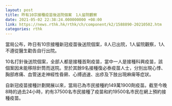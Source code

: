 ```yaml
---
layout: post
title: 昨有10宗接種疫苗後送院個案　1人留院觀察
date: 2021-05-02 22:38:24.000000000 +08:00
link: https://news.rthk.hk/rthk/ch/component/k2/1588890-20210502.htm
categories: rthk
---
```


當局公布，昨日有10宗接種新冠疫苗後送院個案，8人已出院，1人留院觀察，1人不遵從醫生勸告自行出院。

10名打針後送院個案，全部人都是接種首劑疫苗，當中一人是接種科興疫苗，該個案因未能移除針筒而送院。至於其餘9名接種復必泰疫苗人士，分別出現心悸、胸部疼痛、血管迷走神經性昏厥、心搏過速、出疹及下肢出現麻痺等症狀。

自新冠疫苗接種計劃開展以來，當局已為市民接種約149萬1900劑疫苗。截至今晚8時的過去24小時，約有37500名市民接種了疫苗和約19500名市民在網上預約接種疫苗。
